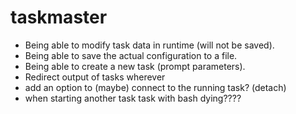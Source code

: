 # taskmaster

- Being able to modify task data in runtime (will not be saved).
- Being able to save the actual configuration to a file.
- Being able to create a new task (prompt parameters).
- Redirect output of tasks wherever
- add an option to (maybe) connect to the running task? (detach)
- when starting another task task with bash dying????